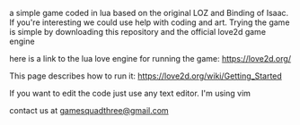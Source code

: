 a simple game coded in lua based on the original LOZ and Binding of Isaac. If you're interesting we could use help with coding and art. Trying the game is simple by downloading this repository and the official love2d game engine

here is a link to the lua love engine for running the game: https://love2d.org/

This page describes how to run it: https://love2d.org/wiki/Getting_Started

If you want to edit the code just use any text editor. I'm using vim

contact us at gamesquadthree@gmail.com
